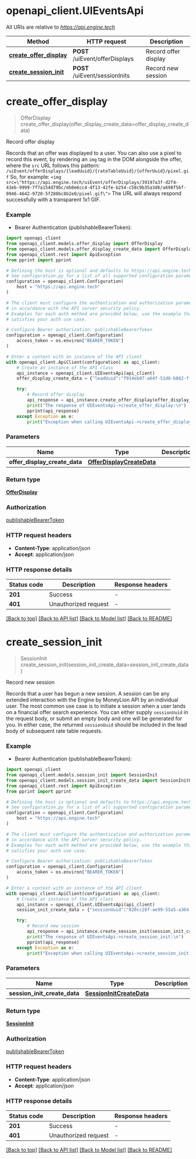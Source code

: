 # openapi_client.UIEventsApi

All URIs are relative to *https://api.engine.tech*

Method | HTTP request | Description
------------- | ------------- | -------------
[**create_offer_display**](UIEventsApi.md#create_offer_display) | **POST** /uiEvent/offerDisplays | Record offer display
[**create_session_init**](UIEventsApi.md#create_session_init) | **POST** /uiEvent/sessionInits | Record new session


# **create_offer_display**
> OfferDisplay create_offer_display(offer_display_create_data=offer_display_create_data)

Record offer display

Records that an offer was displayed to a user.  You can also use a pixel to record this event, by rendering an `img` tag in the DOM alongside the offer, where the `src` URL follows this pattern: `/uiEvent/offerDisplays/{leadUuid}/{rateTableUuid}/{offerUuid}/pixel.gif`  So, for example: `<img src=\"https://api.engine.tech/uiEvent/offerDisplays/39197a3f-d2f4-43eb-9999-7f7a154d79bc/eb0e6cc4-df13-42fe-b254-c58c9b35a3d6/a698f56f-0946-4642-9720-5f280bc8b2e0/pixel.gif\">`  The URL will always respond successfully with a transparent 1x1 GIF. 

### Example

* Bearer Authentication (publishableBearerToken):

```python
import openapi_client
from openapi_client.models.offer_display import OfferDisplay
from openapi_client.models.offer_display_create_data import OfferDisplayCreateData
from openapi_client.rest import ApiException
from pprint import pprint

# Defining the host is optional and defaults to https://api.engine.tech
# See configuration.py for a list of all supported configuration parameters.
configuration = openapi_client.Configuration(
    host = "https://api.engine.tech"
)

# The client must configure the authentication and authorization parameters
# in accordance with the API server security policy.
# Examples for each auth method are provided below, use the example that
# satisfies your auth use case.

# Configure Bearer authorization: publishableBearerToken
configuration = openapi_client.Configuration(
    access_token = os.environ["BEARER_TOKEN"]
)

# Enter a context with an instance of the API client
with openapi_client.ApiClient(configuration) as api_client:
    # Create an instance of the API class
    api_instance = openapi_client.UIEventsApi(api_client)
    offer_display_create_data = {"leadUuid":"f914eb07-a64f-51d8-b882-ff508a8c5c81","rateTableUuid":"952a1184-d369-5958-9a0f-bec903e11c48","offerUuid":"3426f971-1aa5-5cb0-91a9-cf2edcfa5dfa"} # OfferDisplayCreateData |  (optional)

    try:
        # Record offer display
        api_response = api_instance.create_offer_display(offer_display_create_data=offer_display_create_data)
        print("The response of UIEventsApi->create_offer_display:\n")
        pprint(api_response)
    except Exception as e:
        print("Exception when calling UIEventsApi->create_offer_display: %s\n" % e)
```



### Parameters


Name | Type | Description  | Notes
------------- | ------------- | ------------- | -------------
 **offer_display_create_data** | [**OfferDisplayCreateData**](OfferDisplayCreateData.md)|  | [optional] 

### Return type

[**OfferDisplay**](OfferDisplay.md)

### Authorization

[publishableBearerToken](../README.md#publishableBearerToken)

### HTTP request headers

 - **Content-Type**: application/json
 - **Accept**: application/json

### HTTP response details

| Status code | Description | Response headers |
|-------------|-------------|------------------|
**201** | Success |  -  |
**401** | Unauthorized request |  -  |

[[Back to top]](#) [[Back to API list]](../README.md#documentation-for-api-endpoints) [[Back to Model list]](../README.md#documentation-for-models) [[Back to README]](../README.md)

# **create_session_init**
> SessionInit create_session_init(session_init_create_data=session_init_create_data)

Record new session

Records that a user has begun a new session. A session can be any extended interaction with the Engine by MoneyLion API by an individual user.  The most common use case is to initiate a session when a user lands on a financial offer search experience. You can either supply `sessionUuid` in the request body, or submit an empty body and one will be generated for you. In either case, the returned `sessionUuid` should be included in the lead body of subsequent rate table requests. 

### Example

* Bearer Authentication (publishableBearerToken):

```python
import openapi_client
from openapi_client.models.session_init import SessionInit
from openapi_client.models.session_init_create_data import SessionInitCreateData
from openapi_client.rest import ApiException
from pprint import pprint

# Defining the host is optional and defaults to https://api.engine.tech
# See configuration.py for a list of all supported configuration parameters.
configuration = openapi_client.Configuration(
    host = "https://api.engine.tech"
)

# The client must configure the authentication and authorization parameters
# in accordance with the API server security policy.
# Examples for each auth method are provided below, use the example that
# satisfies your auth use case.

# Configure Bearer authorization: publishableBearerToken
configuration = openapi_client.Configuration(
    access_token = os.environ["BEARER_TOKEN"]
)

# Enter a context with an instance of the API client
with openapi_client.ApiClient(configuration) as api_client:
    # Create an instance of the API class
    api_instance = openapi_client.UIEventsApi(api_client)
    session_init_create_data = {"sessionUuid":"820cc28f-ae99-55a5-a364-6353efd4a48b"} # SessionInitCreateData |  (optional)

    try:
        # Record new session
        api_response = api_instance.create_session_init(session_init_create_data=session_init_create_data)
        print("The response of UIEventsApi->create_session_init:\n")
        pprint(api_response)
    except Exception as e:
        print("Exception when calling UIEventsApi->create_session_init: %s\n" % e)
```



### Parameters


Name | Type | Description  | Notes
------------- | ------------- | ------------- | -------------
 **session_init_create_data** | [**SessionInitCreateData**](SessionInitCreateData.md)|  | [optional] 

### Return type

[**SessionInit**](SessionInit.md)

### Authorization

[publishableBearerToken](../README.md#publishableBearerToken)

### HTTP request headers

 - **Content-Type**: application/json
 - **Accept**: application/json

### HTTP response details

| Status code | Description | Response headers |
|-------------|-------------|------------------|
**201** | Success |  -  |
**401** | Unauthorized request |  -  |

[[Back to top]](#) [[Back to API list]](../README.md#documentation-for-api-endpoints) [[Back to Model list]](../README.md#documentation-for-models) [[Back to README]](../README.md)

